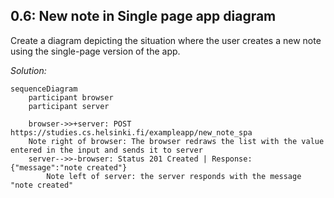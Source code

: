 ## 0.6: New note in Single page app diagram

Create a diagram depicting the situation where the user creates a new note using the single-page version of the app.

*Solution:*

```mermaid
sequenceDiagram
    participant browser
    participant server
    
    browser->>+server: POST https://studies.cs.helsinki.fi/exampleapp/new_note_spa
    Note right of browser: The browser redraws the list with the value entered in the input and sends it to server
    server-->>-browser: Status 201 Created | Response: {"message":"note created"}
		Note left of server: the server responds with the message "note created"
```